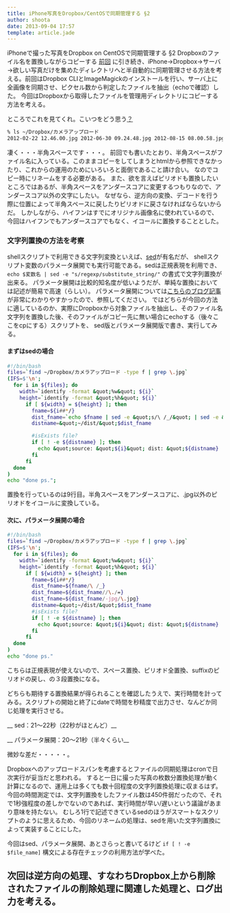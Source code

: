 ```yaml
---
title: iPhone写真をDropbox/CentOSで同期管理する §2
author: shoota
date: 2013-09-04 17:57
template: article.jade
---
```


iPhoneで撮った写真をDropbox on CentOSで同期管理する §2 Dropboxのファイル名を置換しながらコピーする
[前回](/articles/2013-09-03) に引き続き、iPhone→Dropbox→サーバ→欲しい写真だけを集めたディレクトリへと半自動的に同期管理させる方法を考える。前回はDropbox CLIとImageMagickのインストールを行い、サーバ上に全画像を同期させ、ピクセル数から判定したファイルを抽出（echoで確認）した。
今回はDropboxから取得したファイルを管理用ディレクトリにコピーする方法を考える。

<span class="more"></span>

ところでこれを見てくれ。こいつをどう思う[？](http://ja.wikipedia.org/wiki/%E3%81%8F%E3%81%9D%E3%81%BF%E3%81%9D%E3%83%86%E3%82%AF%E3%83%8B%E3%83%83%E3%82%AF "？")

```bash
% ls ~/Dropbox/カメラアップロード
2012-02-22 12.46.00.jpg 2012-06-30 09.24.48.jpg 2012-08-15 08.00.58.jpg........................(ry
```

凄く・・・半角スペースです・・・。
前回でも書いたとおり、半角スペースがファイル名に入っている。このままコピーをしてしまうとhtmlから参照できなかったり、これからの運用のためにいろいろと面倒であること請け合い。
なのでコピー時にリネームをする必要がある。
また、欲を言えばピリオドも置換したいところではあるが、半角スペースをアンダースコアに変更するつもりなので、アンダースコア以外の文字にしたい。
なぜなら、逆方向の変換、デコードを行う際に位置によって半角スペースに戻したりピリオドに戻さなければならないからだ。
しかしながら、ハイフンはすでにオリジナル画像名に使われているので、今回はハイフンでもアンダースコアでもなく、イコールに置換することとした。


### 文字列置換の方法を考察

shellスクリプトで利用できる文字列変換といえば、[sed][1]が有名だが、
shellスクリプト変数のパラメータ展開でも実行可能である。sedは正規表現を利用でき、`echo $変数名 | sed -e "s/regexp/substitute_string/"` の書式で文字列置換が出来る。
パラメータ展開は比較的知名度が低いようだが、単純な置換においては記述が簡易で高速（らしい）。
パラメータ展開については[こちらのブログ記事](http://dharry.hatenablog.com/entry/20090211/1234290856 "こちらのブログ記事")が非常にわかりやすかったので、参照してください。
ではどちらが今回の方法に適しているのか、実際にDropboxから対象ファイルを抽出し、そのファイル名文字列を置換した後、そのファイルがコピー先に無い場合にechoする（後々ここをcpにする）スクリプトを、
sed版とパラメータ展開版で書き、実行してみる。

[1]: http://ja.wikipedia.org/wiki/Sed_(%E3%82%B3%E3%83%B3%E3%83%94%E3%83%A5%E3%83%BC%E3%82%BF)


#### まずはsedの場合
```bash
#!/bin/bash
files=`find ~/Dropbox/カメラアップロード -type f | grep \.jpg`
(IFS=$'\n';
  for i in ${files}; do
    width=`identify -format &quot;%w&quot; ${i}`
    height=`identify -format &quot;%h&quot; ${i}`
      if [ ${width} = ${height} ]; then
        fname=${i##*/}
        dist_fname=`echo $fname | sed -e &quot;s/\ /_/&quot; | sed -e &quot;s/\.[^jpg]/=/g&quot;`
        distname=&quot;~/dist/&quot;$dist_fname

        #isExists file?
        if [ ! -e ${distname} ]; then
          echo &quot;source: &quot;${i}&quot; dist: &quot;${distname}
        fi
      fi
  done
)
echo "done ps.";
```
置換を行っているのは9行目。半角スペースをアンダースコアに、.jpg以外のピリオドをイコールに変換している。

#### 次に、パラメータ展開の場合
```bash
#!/bin/bash
files=`find ~/Dropbox/カメラアップロード -type f | grep \.jpg`
(IFS=$'\n';
  for i in ${files}; do
    width=`identify -format &quot;%w&quot; ${i}`
    height=`identify -format &quot;%h&quot; ${i}`
      if [ ${width} = ${height} ]; then
        fname=${i##*/}
        dist_fname=${fname/\ /_}
        dist_fname=${dist_fname//\./=}
        dist_fname=${dist_fname/-jpg/\.jpg}
        distname=&quot;~/dist/&quot;$dist_fname
        #isExists file?
        if [ ! -e ${distname} ]; then
          echo &quot;source: &quot;${i}&quot; dist: &quot;${distname}
        fi
      fi
  done
)
echo "done ps."
```

こちらは正規表現が使えないので、スペース置換、ピリオド全置換、suffixのピリオドの戻し、の３段置換になる。

どちらも期待する置換結果が得られることを確認したうえで、実行時間を計ってみる。スクリプトの開始と終了にdateで時間を秒精度で出力させ、なんどか同じ処理を実行させる。

__ sed：21～22秒（22秒がほとんど）__

__ パラメータ展開：20～21秒（半々くらい__

微妙な差だ・・・・・。

Dropboxへのアップロードスパンを考慮するとファイルの同期処理はcronで日次実行が妥当だと思われる。
すると一日に撮った写真の枚数分置換処理が動く計算になるので、運用上は多くても数十回程度の文字列置換処理に収まるはず。
今回の時間測定では、文字列置換をしたファイル数は450件弱だったので、それで1秒強程度の差しかでないのであれば、実行時間が早い/遅いという議論があまり意味を持たない。
むしろ1行で記述できているsedのほうがスマートなスクリプトのように思えるため、今回のリネームの処理は、sedを用いた文字列置換によって実装することにした。

今回はsed、パラメータ展開、あとさらっと書いてるけど `if [ ! -e $file_name]` 構文による存在チェックの利用方法が学べた。

次回は逆方向の処理、すなわちDropbox上から削除されたファイルの削除処理に関連した処理と、ログ出力を考える。
---
